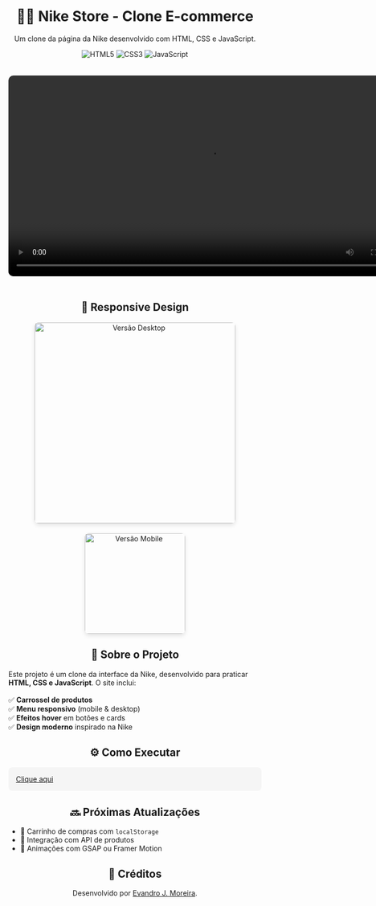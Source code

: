 <div align="center">
  <h1>🏃‍♂️ Nike Store - Clone E-commerce</h1>
  <p>Um clone da página da Nike desenvolvido com HTML, CSS e JavaScript.</p>
  
  <!-- Badges com ícones -->
  <p>
    <img src="https://img.shields.io/badge/HTML5-E34F26?style=for-the-badge&logo=html5&logoColor=white" alt="HTML5">
    <img src="https://img.shields.io/badge/CSS3-1572B6?style=for-the-badge&logo=css3&logoColor=white" alt="CSS3">
    <img src="https://img.shields.io/badge/JavaScript-F7DF1E?style=for-the-badge&logo=javascript&logoColor=black" alt="JavaScript">
  </p>
  
  <!-- Vídeo de Apresentação -->
  <video src="Nike.mp4" controls width="800" style="border-radius: 10px; margin: 20px 0;"></video>
  
  <!-- Imagens Desktop/Mobile -->
  <h2>📱 Responsive Design</h2>
  <div style="display: flex; justify-content: center; gap: 20px; flex-wrap: wrap;">
    <img src="desktop.png" alt="Versão Desktop" width="400" style="border-radius: 8px; box-shadow: 0 4px 8px rgba(0,0,0,0.1);">
    <img src="mobile.png" alt="Versão Mobile" width="200" style="border-radius: 8px; box-shadow: 0 4px 8px rgba(0,0,0,0.1);">
  </div>
  
  <!-- Descrição do Projeto -->
  <h2>🚀 Sobre o Projeto</h2>
  <p align="left" style="max-width: 800px; margin: 0 auto;">
    Este projeto é um clone da interface da Nike, desenvolvido para praticar <strong>HTML, CSS e JavaScript</strong>. O site inclui:
    <br><br>
    ✅ <strong>Carrossel de produtos</strong><br>
    ✅ <strong>Menu responsivo</strong> (mobile & desktop)<br>
    ✅ <strong>Efeitos hover</strong> em botões e cards<br>
    ✅ <strong>Design moderno</strong> inspirado na Nike<br>
  </p>
  
  <!-- Como Usar -->
  <h2>⚙️ Como Executar</h2>
  <div align="left" style="max-width: 800px; margin: 0 auto; background: #f5f5f5; padding: 15px; border-radius: 8px;">
    <a href="https://evandrojmoreira.github.io/nike/">Clique aqui</a>
  </div>
  
  <!-- Roadmap -->
  <h2>🔜 Próximas Atualizações</h2>
  <ul align="left" style="max-width: 800px; margin: 0 auto;">
    <li>🔹 Carrinho de compras com <code>localStorage</code></li>
    <li>🔹 Integração com API de produtos</li>
    <li>🔹 Animações com GSAP ou Framer Motion</li>
  </ul>
  
  <!-- Créditos -->
  <h2>🙌 Créditos</h2>
  <p>Desenvolvido por <a href="https://github.com/EvandroJMoreira" target="_blank">Evandro J. Moreira</a>.</p>
</div>
